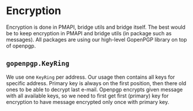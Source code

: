 # Encryption

Encryption is done in PMAPI, bridge utils and bridge itself. The best would be to keep encryption
in PMAPI and bridge utils (in package such as messages). All packages are using our high-level
GopenPGP library on top of openpgp.

## `gopenpgp.KeyRing`

We use one `KeyRing` per address. Our usage then contains all keys for specific address. Primary
key is always on the first position, then there old ones to be able to decrypt last e-mail.
Openpgp encrypts given message with all available keys, so we need to first get first (primary)
key for encryption to have message encrypted only once with primary key.
